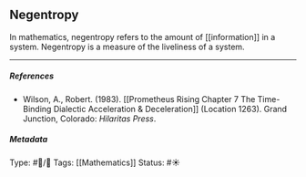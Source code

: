 ## Negentropy  # 

In mathematics, negentropy refers to the amount of [[information]] in a system. Negentropy is a measure of the liveliness of a system.

___

##### References

- Wilson, A., Robert. (1983). [[Prometheus Rising Chapter 7 The Time-Binding Dialectic Acceleration & Deceleration]] (Location 1263). Grand Junction, Colorado: _Hilaritas Press_.

##### Metadata

Type: #🔵/🔵 
Tags: [[Mathematics]]
Status: #☀️ 